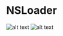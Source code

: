 # NSLoader

![alt text](https://raw.githubusercontent.com/woah1337/NSLoader/master/screenshots/1.png)
![alt text](https://raw.githubusercontent.com/woah1337/NSLoader/master/screenshots/2.png)
